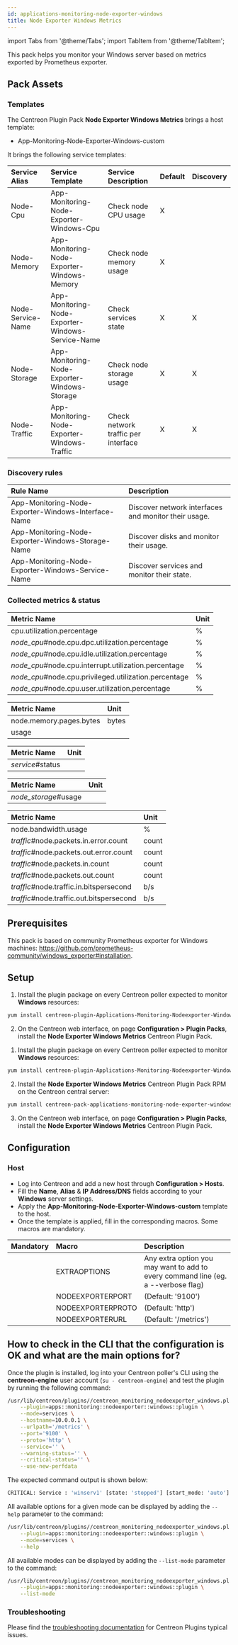 ```yaml
---
id: applications-monitoring-node-exporter-windows
title: Node Exporter Windows Metrics
---
```

import Tabs from '@theme/Tabs';
import TabItem from '@theme/TabItem';

This pack helps you monitor your Windows server based on metrics exported by Prometheus exporter. 

## Pack Assets

### Templates

The Centreon Plugin Pack **Node Exporter Windows Metrics** brings a host template:

* App-Monitoring-Node-Exporter-Windows-custom

It brings the following service templates:

| Service Alias     | Service Template                                  | Service Description      | Default | Discovery |
|:------------------|:--------------------------------------------------|:-------------------------|:--------|:----------|
| Node-Cpu          | App-Monitoring-Node-Exporter-Windows-Cpu          | Check node CPU usage     | X       |           |
| Node-Memory       | App-Monitoring-Node-Exporter-Windows-Memory       | Check node memory usage  | X       |           |
| Node-Service-Name | App-Monitoring-Node-Exporter-Windows-Service-Name | Check services state     | X       | X         |
| Node-Storage      | App-Monitoring-Node-Exporter-Windows-Storage      | Check node storage usage | X       | X         |
| Node-Traffic      | App-Monitoring-Node-Exporter-Windows-Traffic      | Check network traffic per interface | X       | X         |

### Discovery rules

| Rule Name                                           | Description                                      |
|:----------------------------------------------------|:-------------------------------------------------|
| App-Monitoring-Node-Exporter-Windows-Interface-Name | Discover network interfaces and monitor their usage. |
| App-Monitoring-Node-Exporter-Windows-Storage-Name   | Discover disks and monitor their usage.          |
| App-Monitoring-Node-Exporter-Windows-Service-Name   | Discover services and monitor their state.       |

### Collected metrics & status

<Tabs groupId="sync">
<TabItem value="Node-Cpu" label="Node-Cpu">

| Metric Name                                           | Unit  |
|:------------------------------------------------------|:------|
| cpu.utilization.percentage                            | %     |
| *node_cpu*#node.cpu.dpc.utilization.percentage        | %     |
| *node_cpu*#node.cpu.idle.utilization.percentage       | %     |
| *node_cpu*#node.cpu.interrupt.utilization.percentage  | %     |
| *node_cpu*#node.cpu.privileged.utilization.percentage | %     |
| *node_cpu*#node.cpu.user.utilization.percentage       | %     |

</TabItem>
<TabItem value="Node-Memory" label="Node-Memory">

| Metric Name             | Unit  |
|:------------------------|:------|
| node.memory.pages.bytes | bytes |
| usage                   |       |

</TabItem>
<TabItem value="Node-Service-Name" label="Node-Service-Name">

| Metric Name      | Unit  |
|:-----------------|:------|
| *service*#status |       |

</TabItem>
<TabItem value="Node-Storage" label="Node-Storage">

| Metric Name          | Unit  |
|:---------------------|:------|
| *node_storage*#usage |       |

</TabItem>
<TabItem value="Node-Traffic" label="Node-Traffic">

| Metric Name                              | Unit  |
|:-----------------------------------------|:------|
| node.bandwidth.usage                     | %     |
| *traffic*#node.packets.in.error.count    | count |
| *traffic*#node.packets.out.error.count   | count |
| *traffic*#node.packets.in.count          | count |
| *traffic*#node.packets.out.count         | count |
| *traffic*#node.traffic.in.bitspersecond  | b/s   |
| *traffic*#node.traffic.out.bitspersecond | b/s   |

</TabItem>
</Tabs>

## Prerequisites

This pack is based on community Prometheus exporter for Windows machines: https://github.com/prometheus-community/windows_exporter#installation. 

## Setup

<Tabs groupId="sync">
<TabItem value="Online License" label="Online License">

1. Install the plugin package on every Centreon poller expected to monitor **Windows** resources:

```bash
yum install centreon-plugin-Applications-Monitoring-Nodeexporter-Windows
```

2. On the Centreon web interface, on page **Configuration > Plugin Packs**, install the **Node Exporter Windows Metrics** Centreon Plugin Pack.

</TabItem>
<TabItem value="Offline License" label="Offline License">

1. Install the plugin package on every Centreon poller expected to monitor **Windows** resources:

```bash
yum install centreon-plugin-Applications-Monitoring-Nodeexporter-Windows
```

2. Install the **Node Exporter Windows Metrics** Centreon Plugin Pack RPM on the Centreon central server:

```bash
yum install centreon-pack-applications-monitoring-node-exporter-windows
```

3. On the Centreon web interface, on page **Configuration > Plugin Packs**, install the **Node Exporter Windows Metrics** Centreon Plugin Pack.

</TabItem>
</Tabs>

## Configuration

### Host

* Log into Centreon and add a new host through **Configuration > Hosts**.
* Fill the **Name**, **Alias** & **IP Address/DNS** fields according to your **Windows** server settings.
* Apply the **App-Monitoring-Node-Exporter-Windows-custom** template to the host.
* Once the template is applied, fill in the corresponding macros. Some macros are mandatory.

| Mandatory   | Macro             | Description                                                                            |
|:------------|:------------------|:---------------------------------------------------------------------------------------|
|             | EXTRAOPTIONS      | Any extra option you may want to add to every command line (eg. a --verbose flag)      |
|             | NODEEXPORTERPORT  | (Default: '9100')                                                                      |
|             | NODEEXPORTERPROTO | (Default: 'http')                                                                      |
|             | NODEEXPORTERURL   | (Default: '/metrics')                                                                  |

## How to check in the CLI that the configuration is OK and what are the main options for?

Once the plugin is installed, log into your Centreon poller's CLI using the
**centreon-engine** user account (`su - centreon-engine`) and test the plugin by
running the following command:

```bash
/usr/lib/centreon/plugins//centreon_monitoring_nodeexporter_windows.pl \
    --plugin=apps::monitoring::nodeexporter::windows::plugin \
    --mode=services \
    --hostname=10.0.0.1 \
    --urlpath='/metrics' \
    --port='9100' \
    --proto='http' \
    --service='' \
    --warning-status='' \
    --critical-status='' \
    --use-new-perfdata
```

The expected command output is shown below:

```bash
CRITICAL: Service : 'winserv1' [state: 'stopped'] [start_mode: 'auto'] - Service : 'sysmonitor' [state: 'stopped'] [start_mode: 'auto']
```

All available options for a given mode can be displayed by adding the
`--help` parameter to the command:

```bash
/usr/lib/centreon/plugins//centreon_monitoring_nodeexporter_windows.pl \
    --plugin=apps::monitoring::nodeexporter::windows::plugin \
    --mode=services \
    --help
```

All available modes can be displayed by adding the `--list-mode` parameter to
the command:

```bash
/usr/lib/centreon/plugins//centreon_monitoring_nodeexporter_windows.pl \
    --plugin=apps::monitoring::nodeexporter::windows::plugin \
    --list-mode
```

### Troubleshooting

Please find the [troubleshooting documentation](../getting-started/how-to-guides/troubleshooting-plugins.md)
for Centreon Plugins typical issues.